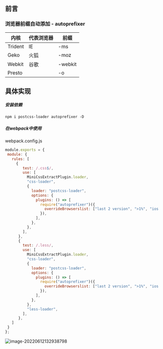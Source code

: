 

## 前言

### 浏览器前缀自动添加 - autoprefixer

| 内核    | 代表浏览器 | 前缀    |
| ------- | ---------- | ------- |
| Trident | IE         | -ms     |
| Geko    | 火狐       | -moz    |
| Webkit  | 谷歌       | -webkit |
| Presto  |            | -o      |

## 具体实现

##### 安装依赖

```
npm i postcss-loader autoprefixer -D
```

##### 在webpack中使用

webpack.config.js

```js
module.exports = {
 module: {
   rules: [
     {
        test: /.css$/,
        use: [
          MiniCssExtractPlugin.loader,
          "css-loader",
          {
            loader: "postcss-loader",
            options: {
              plugins: () => [
                require("autoprefixer")({
                  overrideBrowserslist: ["last 2 version", ">1%", "ios 7"],
                }),
              ],
            },
          },
        ],
      },
      {
        test: /.less/,
        use: [
          MiniCssExtractPlugin.loader,
          "css-loader",
          {
            loader: "postcss-loader",
            options: {
              plugins: () => [
                require("autoprefixer")({
                  overrideBrowserslist: ["last 2 version", ">1%", "ios 7"],
                }),
              ],
            },
          },
          "less-loader",
        ],
      },
   ]
 }
};
```

![image-20220612132938798](https://tva1.sinaimg.cn/large/e6c9d24ely1h35ecareebj21540hc0w3.jpg)
